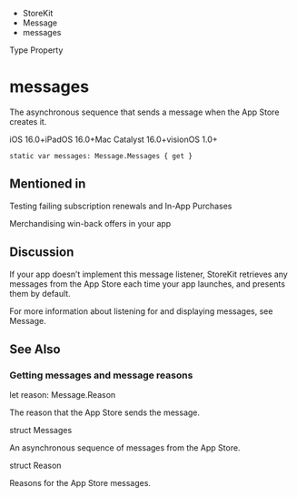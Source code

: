 

- StoreKit
- Message
-  messages 

Type Property

# messages

The asynchronous sequence that sends a message when the App Store creates it.

iOS 16.0+iPadOS 16.0+Mac Catalyst 16.0+visionOS 1.0+

``` source
static var messages: Message.Messages { get }
```

## Mentioned in 

Testing failing subscription renewals and In-App Purchases

Merchandising win-back offers in your app

## Discussion

If your app doesn’t implement this message listener, StoreKit retrieves any messages from the App Store each time your app launches, and presents them by default.

For more information about listening for and displaying messages, see Message.

## See Also

### Getting messages and message reasons

let reason: Message.Reason

The reason that the App Store sends the message.

struct Messages

An asynchronous sequence of messages from the App Store.

struct Reason

Reasons for the App Store messages.

